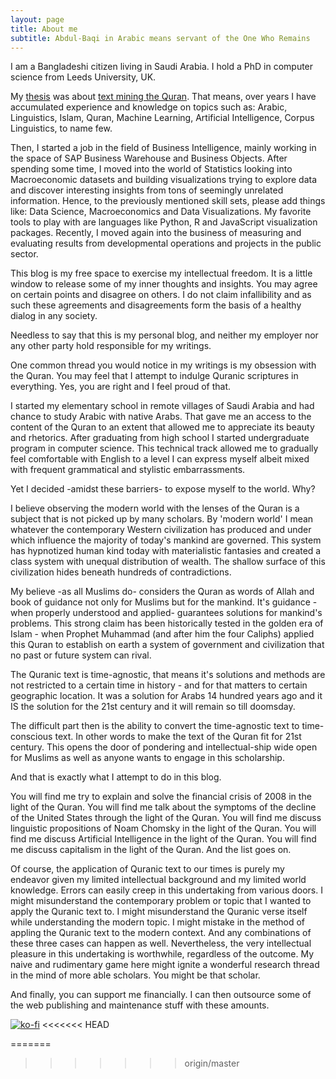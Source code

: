 ```yaml
---
layout: page
title: About me
subtitle: Abdul-Baqi in Arabic means servant of the One Who Remains
---
```


I am a Bangladeshi citizen living in Saudi Arabia. I hold a PhD in computer science from Leeds University, UK. 

My [thesis](http://etheses.whiterose.ac.uk/4160/) was about [text mining the Quran](http://textminingthequran.com). That means, over years I have accumulated experience and knowledge on topics such as: Arabic, Linguistics, Islam, Quran, Machine Learning, Artificial Intelligence, Corpus Linguistics, to name few.

Then, I started a job in the field of Business Intelligence, mainly working in the space of SAP Business Warehouse and Business Objects. After spending some time, I moved into the world of Statistics looking into Macroeconomic datasets and building visualizations trying to explore data and discover interesting insights from tons of seemingly unrelated information. Hence, to the previously mentioned skill sets, please add things like: Data Science, Macroeconomics and Data Visualizations. My favorite tools to play with are languages like Python, R and JavaScript visualization packages. Recently, I moved again into the business of measuring and evaluating results from developmental operations and projects in the public sector.  

This blog is my free space to exercise my intellectual freedom. It is a little window to release some of my inner thoughts and insights. You may agree on certain points and disagree on others. I do not claim infallibility  and as such these agreements and disagreements form the basis of a healthy dialog in any society. 

Needless to say that this is my personal blog, and neither my employer nor any other party hold responsible for my writings. 

One common thread you would notice in my writings is my obsession with the Quran. You may feel that I attempt to indulge Quranic scriptures in everything. Yes, you are right and I feel proud of that.  

I started my elementary school in remote villages of Saudi Arabia and had chance to study Arabic with native Arabs. That gave me an access to the content of the Quran to an extent that allowed me to appreciate its beauty and rhetorics. After graduating from high school I started undergraduate program in computer science. This technical track allowed me to gradually feel comfortable with English to a level I can express myself albeit mixed with frequent grammatical and stylistic embarrassments. 

Yet I decided -amidst these barriers- to expose myself to the world. Why? 

I believe observing the modern world with the lenses of the Quran is a subject that is not picked up by many scholars. By 'modern world' I mean whatever the contemporary Western civilization has produced and under which influence the majority of today's mankind are governed. This system has hypnotized human kind today with materialistic fantasies and created a class system with unequal distribution of wealth. The shallow surface of this civilization hides beneath hundreds of contradictions.

My believe -as all Muslims do- considers the Quran as words of Allah and book of guidance not only for Muslims but for the mankind. It's guidance -when properly understood and applied- guarantees solutions for mankind's problems. This strong claim has been historically tested in the golden era of Islam - when Prophet Muhammad (and after him the four Caliphs) applied this Quran to establish on earth a system of government and civilization that no past or future system can rival. 

The Quranic text is time-agnostic, that means it's solutions and methods are not restricted to a certain time in history - and for that matters to certain geographic location. It was a solution for Arabs 14 hundred years ago and it IS the solution for the 21st century and it will remain so till doomsday. 

The difficult part then is the ability to convert the time-agnostic text to time-conscious text. In other words to make the text of the Quran fit for 21st century. This opens the door of pondering and intellectual-ship wide open for Muslims as well as anyone wants to engage in this scholarship. 

And that is exactly what I attempt to do in this blog. 

You will find me try to explain and solve the financial crisis of 2008 in the light of the Quran. You will find me talk about the symptoms of the decline of the United States through the light of the Quran. You will find me discuss linguistic propositions of Noam Chomsky in the light of the Quran. You will find me discuss Artificial Intelligence in the light of the Quran. You will find me discuss capitalism in the light of the Quran. And the list goes on. 

Of course, the application of Quranic text to our times is purely my endeavor given my limited intellectual background and my limited world knowledge. Errors can easily creep in this undertaking from various doors. I might misunderstand the contemporary problem or topic that I wanted to apply the Quranic text to. I might misunderstand the Quranic verse itself while understanding the modern topic. I might mistake in the method of appling the Quranic text to the modern context. And any combinations of these three cases can happen as well. Nevertheless, the very intellectual pleasure in this undertaking is worthwhile, regardless of the outcome. My naive and rudimentary game here might ignite a wonderful research thread in the mind of more able scholars. You might be that scholar.

And finally, you can support me financially. I can then outsource some of the web publishing and maintenance stuff with these amounts.

[![ko-fi](https://www.ko-fi.com/img/donate_sm.png)](https://ko-fi.com/P5P2R7FA)
<<<<<<< HEAD

=======
>>>>>>> origin/master
